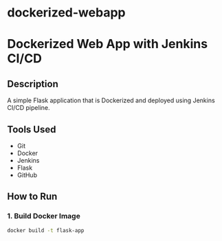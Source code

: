 # dockerized-webapp
# Dockerized Web App with Jenkins CI/CD

## Description
A simple Flask application that is Dockerized and deployed using Jenkins CI/CD pipeline.

## Tools Used
- Git
- Docker
- Jenkins
- Flask
- GitHub

## How to Run

### 1. Build Docker Image
```bash
docker build -t flask-app 
